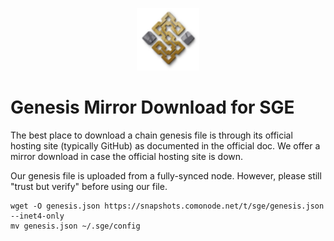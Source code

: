 <p align="center">
  <img height="100" height="auto" src="https://raw.githubusercontent.com/comonode/Install/main/logos/sge.png">
</p>


# Genesis Mirror Download for SGE

The best place to download a chain genesis file is through its official hosting site (typically GitHub) as documented in the official doc. We offer a mirror download in case the official hosting site is down.

Our genesis file is uploaded from a fully-synced node. However, please still "trust but verify" before using our file.
```
wget -O genesis.json https://snapshots.comonode.net/t/sge/genesis.json --inet4-only
mv genesis.json ~/.sge/config
```
